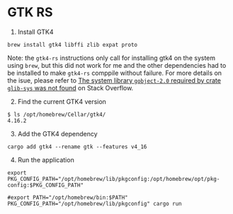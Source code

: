 # GTK RS
1. Install GTK4
```
brew install gtk4 libffi zlib expat proto

```
Note: the `gtk4-rs` instructions only call for installing gtk4 on the system using `brew`, but this did not work for me and the other dependencies had to be installed to make `gtk4-rs` comppile without failure. For more details on the isue, please refer to [The system library `gobject-2.0` required by crate `glib-sys` was not found](https://stackoverflow.com/questions/79044934/the-system-library-gobject-2-0-required-by-crate-glib-sys-was-not-found/79047863#79047863) on Stack Overflow.

2. Find the current GTK4 version
```
$ ls /opt/homebrew/Cellar/gtk4/
4.16.2
```
3. Add the GTK4 dependency
```
cargo add gtk4 --rename gtk --features v4_16
```
4. Run the application
```
export PKG_CONFIG_PATH="/opt/homebrew/lib/pkgconfig:/opt/homebrew/opt/pkg-config:$PKG_CONFIG_PATH"

#export PATH="/opt/homebrew/bin:$PATH"
PKG_CONFIG_PATH="/opt/homebrew/lib/pkgconfig" cargo run
```